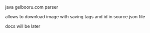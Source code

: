 <p>java gelbooru.com parser</p>
<p>allows to download image with saving tags and id in source.json file</p>
<p>docs will be later</p>
